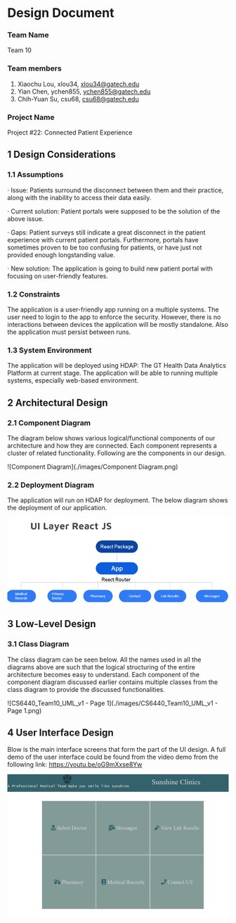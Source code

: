 # Design Document

### Team Name

Team 10

### Team members

1. Xiaochu Lou, xlou34, xlou34@gatech.edu
2. Yian Chen, ychen855, ychen855@gatech.edu
3. Chih-Yuan Su, csu68, csu68@gatech.edu

### Project Name

Project #22: Connected Patient Experience

## 1 Design Considerations

### 1.1 Assumptions

·    Issue: Patients surround the disconnect between them and their practice, along with the inability to access their data easily.

·    Current solution: Patient portals were supposed to be the solution of the above issue.

·    Gaps: Patient surveys still indicate a great disconnect in the patient experience with current patient portals. Furthermore, portals have sometimes proven to be too confusing for patients, or have just not provided enough longstanding value. 

·    New solution: The application is going to build new patient portal with focusing on user-friendly features.

### 1.2 Constraints

The application is a user-friendly app running on a multiple systems. The user need to login to the app to enforce the security.  However, there is no interactions between devices the application will be mostly standalone. Also the application must persist between runs.

### 1.3 System Environment

The application will be deployed using HDAP: The GT Health Data Analytics Platform at current stage. The application will be able to running multiple systems, especially web-based environment. 


## 2 Architectural Design

### 2.1 Component Diagram

The diagram below shows various logical/functional components of our architecture and how they are connected. Each component represents a cluster of related functionality. Following are the components in our design.

![Component Diagram](./images/Component Diagram.png)

### 2.2 Deployment Diagram

The application will run on HDAP for deployment.  The below diagram shows the deployment of our application.

![Deployment](./images/Deployment.png)


## 3 Low-Level Design

### 3.1 Class Diagram

The class diagram can be seen below. All the names used in all the diagrams above are such that the logical structuring of the entire architecture becomes easy to understand. Each component of the component diagram discussed earlier contains multiple classes from the class diagram to provide the discussed functionalities. 

![CS6440_Team10_UML_v1 - Page 1](./images/CS6440_Team10_UML_v1 - Page 1.png)



## 4 User Interface Design

Blow is the main interface screens that form the part of the UI design. A full demo of the user interface could be found from the video demo from the following link: https://youtu.be/oG9mXxse8Yw

![User_interface](./images/User_interface.png)